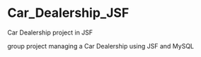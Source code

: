 Car_Dealership_JSF
==================

Car Dealership project in JSF


group project managing a Car Dealership using JSF and MySQL
